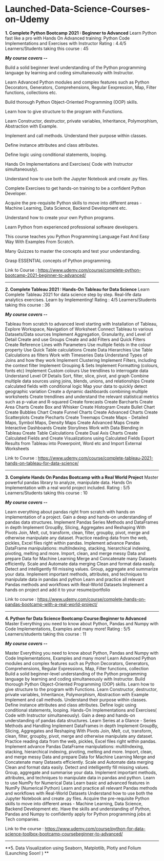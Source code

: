 # Launched-Data-Science-Courses-on-Udemy


**1. Complete Python Bootcamp 2021 : Beginner to Advanced**
Learn Python fast like a pro with Hands On Advanced training: Python Code Implementations and Exercises with Instructor
Rating : 4.4/5
Learners/Students taking this course : 45 


_**My course covers --**_

Build a solid beginner level understanding of the Python programming language by learning and coding simultaneously with Instructor.

Learn Advanced Python modules and complex features such as Python Decorators, Generators, Comprehensions, Regular Eexpression, Map, Filter functions, collections etc.

Build thorough Python Object-Oriented Programming (OOP) skills.

Learn how to give structure to the program with Functions.

Learn Constructor, destructor, private variables, Inheritance, Polymorphism, Abstraction with Example.

Implement and call methods. Understand their purpose within classes.

Define instance attributes and class attributes.

Define logic using conditional statements, looping.

Hands On Implementations  and Exercises( Code with Instructor simultaneously).

Understand how to use both the Jupyter Notebook and create .py files.

Complete Exercises to get hands-on training to be a confident Python Developer.

Acquire the pre-requisite Python skills to move into different areas - Machine Learning, Data Science, Backend Development etc.

Understand how to create your own Python programs.

Learn Python from experienced professional software developers.

This course teaches you Python Programming Language Fast And Easy Way With Examples From Scratch.

Many Quizzes to master the concepts and test your understanding.

Grasp ESSENTIAL concepts of Python programming.

Link to Course : https://www.udemy.com/course/complete-python-bootcamp-2021-beginner-to-advanced/

-----------------------

**2. Complete Tableau 2021 : Hands-On Tableau for Data Science**
Learn Complete Tableau 2021 for data science step by step. Real-life data analytics exercises. Learn by Implementing!
Rating : 4/5
Learners/Students taking this course : 36

_**My course covers --**_

Tableau from scratch to advanced level starting with Installation of Tableau, Explore Workspace, Navigation of Worksheet
Connect Tableau to various Datasets/Data sources
Implement Aggregation, Granularity, and Level of Detail
Create and use Groups
Create and add Filters and Quick Filters
Create Reference Lines with Parameters
Use multiple fields in the colour property
Use Quick Table calculations
Create Data Hierarchies
Use Table Calculations as filters
Work with Timeseries Data
Understand Types of Joins and how they work
Implement Clustering
Implement Filters, including the context filter
Implement Grouping & Sets
Implement Formatting (colours, fonts etc)
Implement Custom colours
Use trendlines to interrogate data
Understand Level Of Details
Sort, filter, slice, pivot, and graph
Combine multiple data sources using joins, blends, unions, and relationships
Create calculated fields with conditional logic
Map your data to quickly detect geographic variation
Create a dynamic dashboards combining multiple worksheets
Create trendlines and understand the relevant statistical metrics such as p-value and R-squared
Create forecasts
Create Barcharts
Create Area Charts
Create Box and Whisker
Create Histogram
Create Bullet Chart
Create Bubbles Chart
Create Funnel Charts
Create Advanced Charts
Create Scatterplots
Create Piecharts
Create Treemaps
Create Maps - Detailed Maps, Symbol Maps, Density Maps
Create Advanced Maps
Create Interactive Dashboards
Create Storylines
Work with Data Blending in Tableau
Create Table Calculations
Create Dual Axis Charts
Create Calculated Fields and Create Visualizations using Calculated Fields
Export Results from Tableau into Powerpoint, Word etc and Import External Worksheets

Link to Course : https://www.udemy.com/course/complete-tableau-2021-hands-on-tableau-for-data-science/

---------------------

**3. Complete Hands On Pandas Bootcamp with a Real World Project**
Master powerful pandas library to analyze, manipulate data. Hands On Implementation with a real world project included.
Rating : 5/5
Learners/Students taking this course : 10

_**My course covers --**_

Learn everything about pandas right from scratch with hands on implementation of a project.
Gain a deep and hands-on understanding of pandas data structures.
Implement Pandas Series Methods and DataFrames in depth
Implement GroupBy, Slicing, Aggregates and Reshaping With Pivots
Join, Melt, cut, transform, clean, filter, groupby, pivot, merge and otherwise manipulate any dataset.
Practice reading data from the web, pickles, Excel files right within pandas.
Implement advance Pandas DataFrame manipulations: multiIndexing, stacking, hierarchical indexing, pivoting, melting and more.
Import, clean, and merge messy Data and prepare Data for Machine Learning
Merge and Concatenate many Datasets efficiently.
Scale and Automate data merging
Clean and format data easily.
Detect and intelligently fill missing values.
Group, aggregate and summarize your data.
Implement important methods, attributes, and techniques to manipulate data in pandas and python
Learn and practice all relevant Pandas methods and workflows with Real-World Datasets
Implement a hands on project and add it to your resume/portfolio

Link to course : https://www.udemy.com/course/complete-hands-on-pandas-bootcamp-with-a-real-world-project/

-------------------
**4. Python for Data Science Bootcamp Course:Beginner to Advanced**
Master Everything you need to know about Python, Pandas and Numpy with Code Implementations, Examples and many more!
Rating : 5/5
Learners/students taking this course : 11

_**My course covers --**_

Master Everything you need to know about Python, Pandas and Numpy with Code Implementations, Examples and many more!
Learn Advanced Python modules and complex features such as Python Decorators, Generators, Comprehensions, Regular Expressions, Map, Filter functions, collection
Build a solid beginner-level understanding of the Python programming language by learning and coding simultaneously with Instructor.
Build thorough Python Object-Oriented Programming (OOP) skills.
Learn how to give structure to the program with Functions.
Learn Constructor, destructor, private variables, Inheritance, Polymorphism, Abstraction with Example
Implement and call methods. Understand their purpose within classes.
Define instance attributes and class attributes.
Define logic using conditional statements, looping.
Hands-On Implementations and Exercises( Code with Instructor simultaneously).
Gain a deep and hands-on understanding of pandas data structures.
Learn Series at a Glance - Series Methods and Handling
Implement DataFrames in depth
Implement GroupBy, Slicing, Aggregates and Reshaping With Pivots
Join, Melt, cut, transform, clean, filter, groupby, pivot, merge and otherwise manipulate any dataset.
Practice reading data from the web, pickles, Excel files right within pandas.
Implement advance Pandas DataFrame manipulations: multiIndexing, stacking, hierarchical indexing, pivoting, melting and more.
Import, clean, and merge messy Data and prepare Data for Machine Learning
Merge and Concatenate many Datasets efficiently.
Scale and Automate data merging
Clean and format data easily.
Detect and intelligently fill missing values.
Group, aggregate and summarise your data.
Implement important methods, attributes, and techniques to manipulate data in pandas and python.
Learn to use NumPy for Numerical Data
Learn basic and advanced features in NumPy (Numerical Python)
Learn and practice all relevant Pandas methods and workflows with Real-World Datasets
Understand how to use both the Jupyter Notebook and create .py files.
Acquire the pre-requisite Python skills to move into different areas - Machine Learning, Data Science, Backend Development etc.
Have the skills and understanding of Python, Pandas and Numpy to confidently apply for Python programming jobs at Tech companies.

Link to the course : https://www.udemy.com/course/python-for-data-science-toolbox-bootcamp-coursebeginner-to-advanced/

----------------
**5. Data Visualization using Seaborn, Matplotlib, Plotly and Folium (Launching Soon! )
**
